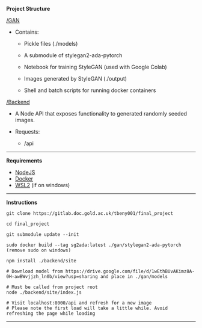 
**Project Structure**

[/GAN](https://gitlab.doc.gold.ac.uk/tbeny001/final_project/-/tree/main/gan)

- Contains:

	- Pickle files (./models)

	- A submodule of stylegan2-ada-pytorch

	- Notebook for training StyleGAN (used with Google Colab)

	- Images generated by StyleGAN (./output)

	- Shell and batch scripts for running docker containers

[/Backend](https://gitlab.doc.gold.ac.uk/tbeny001/final_project/-/tree/main/backend)

- A Node API that exposes functionality to generated randomly seeded images.

- Requests:

	- /api

---  

**Requirements**

- [NodeJS](https://nodejs.org/en/)
- [Docker](https://www.docker.com/)
- [WSL2](https://docs.docker.com/desktop/windows/wsl/) (if on windows)

---

**Instructions**

```
git clone https://gitlab.doc.gold.ac.uk/tbeny001/final_project

cd final_project

git submodule update --init

sudo docker build --tag sg2ada:latest ./gan/stylegan2-ada-pytorch (remove sudo on windows)

npm install ./backend/site

# Download model from https://drive.google.com/file/d/1wEthBUvAKimz8A-0H-awBWvjjzh_ln0b/view?usp=sharing and place in ./gan/models

# Must be called from project root
node ./backend/site/index.js

# Visit localhost:8000/api and refresh for a new image
# Please note the first load will take a little while. Avoid refreshing the page while loading
```

---